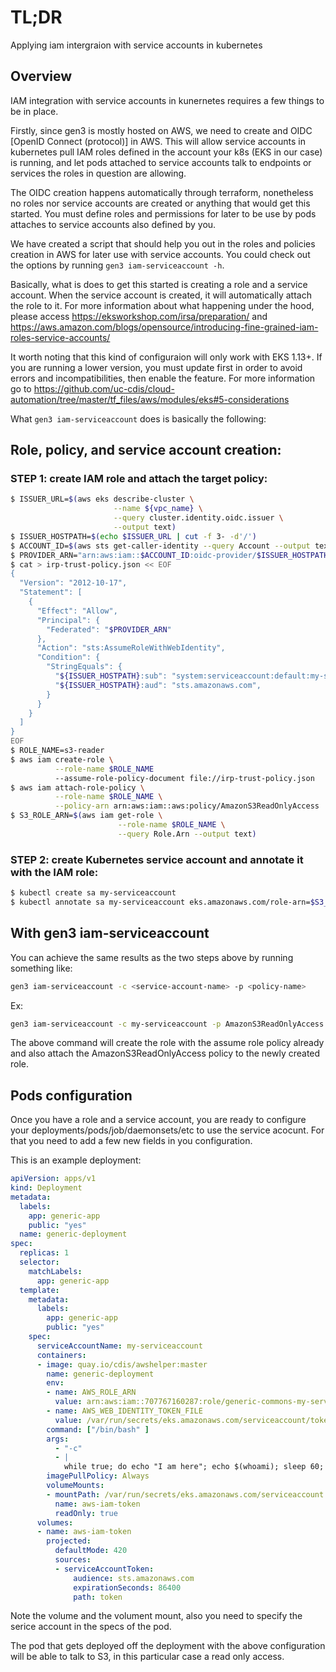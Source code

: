 # TL;DR

Applying iam intergraion with service accounts in kubernetes 

## Overview

IAM integration with service accounts in kunernetes requires a few things to be in place.

Firstly, since gen3 is mostly hosted on AWS, we need to create and OIDC [OpenID Connect (protocol)] in AWS. This will allow service accounts in kubernetes pull IAM roles defined in the account your k8s (EKS in our case) is running, and let pods attached to service accounts talk to endpoints or services the roles in question are allowing.

The OIDC creation happens automatically through terraform, nonetheless no roles nor service accounts are created or anything that would get this started. You must define roles and permissions for later to be use by pods attaches to service accounts also defined by you.

We have created a script that should help you out in the roles and policies creation in AWS for later use with service accounts. You could check out the options by running `gen3 iam-serviceaccount -h`. 

Basically, what is does to get this started is creating a role and a service account. When the service account is created, it will automatically attach the role to it. For more information about what happening under the hood, please access https://eksworkshop.com/irsa/preparation/ and https://aws.amazon.com/blogs/opensource/introducing-fine-grained-iam-roles-service-accounts/

It worth noting that this kind of configuraion will only work with EKS 1.13+. If you are running a lower version, you must update first in order to avoid errors and incompatibilities, then enable the feature. For more information go to https://github.com/uc-cdis/cloud-automation/tree/master/tf_files/aws/modules/eks#5-considerations


What `gen3 iam-serviceaccount` does is basically the following:


## Role, policy, and service account creation:

### STEP 1: create IAM role and attach the target policy:


```bash
$ ISSUER_URL=$(aws eks describe-cluster \
                       --name ${vpc_name} \
                       --query cluster.identity.oidc.issuer \
                       --output text)
$ ISSUER_HOSTPATH=$(echo $ISSUER_URL | cut -f 3- -d'/')
$ ACCOUNT_ID=$(aws sts get-caller-identity --query Account --output text)
$ PROVIDER_ARN="arn:aws:iam::$ACCOUNT_ID:oidc-provider/$ISSUER_HOSTPATH"
$ cat > irp-trust-policy.json << EOF
{
  "Version": "2012-10-17",
  "Statement": [
    {
      "Effect": "Allow",
      "Principal": {
        "Federated": "$PROVIDER_ARN"
      },
      "Action": "sts:AssumeRoleWithWebIdentity",
      "Condition": {
        "StringEquals": {
          "${ISSUER_HOSTPATH}:sub": "system:serviceaccount:default:my-serviceaccount"
          "${ISSUER_HOSTPATH}:aud": "sts.amazonaws.com",
        }
      }
    }
  ]
}
EOF
$ ROLE_NAME=s3-reader
$ aws iam create-role \
          --role-name $ROLE_NAME 
          --assume-role-policy-document file://irp-trust-policy.json
$ aws iam attach-role-policy \
          --role-name $ROLE_NAME \
          --policy-arn arn:aws:iam::aws:policy/AmazonS3ReadOnlyAccess
$ S3_ROLE_ARN=$(aws iam get-role \
                        --role-name $ROLE_NAME \
                        --query Role.Arn --output text)
```


### STEP 2: create Kubernetes service account and annotate it with the IAM role:

```bash
$ kubectl create sa my-serviceaccount
$ kubectl annotate sa my-serviceaccount eks.amazonaws.com/role-arn=$S3_ROLE_ARN
```



## With gen3 iam-serviceaccount

You can achieve the same results as the two steps above by running something like:

```bash
gen3 iam-serviceaccount -c <service-account-name> -p <policy-name>

```

Ex:

```bash 
gen3 iam-serviceaccount -c my-serviceaccount -p AmazonS3ReadOnlyAccess
```


The above command will create the role with the assume role policy already and also attach the AmazonS3ReadOnlyAccess policy to the newly created role.


## Pods configuration

Once you have a role and a service account, you are ready to configure your deployments/pods/job/daemonsets/etc to use the service acocunt. For that you need to add a few new fields in you configuration.

This is an example deployment:

```yaml
apiVersion: apps/v1
kind: Deployment
metadata:
  labels:
    app: generic-app
    public: "yes"
  name: generic-deployment
spec:
  replicas: 1
  selector:
    matchLabels:
      app: generic-app
  template:
    metadata:
      labels:
        app: generic-app
        public: "yes"
    spec:
      serviceAccountName: my-serviceaccount
      containers:
      - image: quay.io/cdis/awshelper:master
        name: generic-deployment
        env:
        - name: AWS_ROLE_ARN
          value: arn:aws:iam::707767160287:role/generic-commons-my-serviceaccount-role  # if you created the role using gen3 commands, the name of the role created will follow this pattern ${vpc_name}-<service-account-name>-role
        - name: AWS_WEB_IDENTITY_TOKEN_FILE
          value: /var/run/secrets/eks.amazonaws.com/serviceaccount/token
        command: ["/bin/bash" ]
        args:
          - "-c"
          - |
            while true; do echo "I am here"; echo $(whoami); sleep 60; done
        imagePullPolicy: Always
        volumeMounts:
        - mountPath: /var/run/secrets/eks.amazonaws.com/serviceaccount
          name: aws-iam-token
          readOnly: true
      volumes:
      - name: aws-iam-token
        projected:
          defaultMode: 420
          sources:
          - serviceAccountToken:
              audience: sts.amazonaws.com
              expirationSeconds: 86400
              path: token
``` 

Note the volume and the volument mount, also you need to specify the serice account in the specs of the pod.


The pod that gets deployed off the deployment with the above configuration will be able to talk to S3, in this particular case a read only access.

